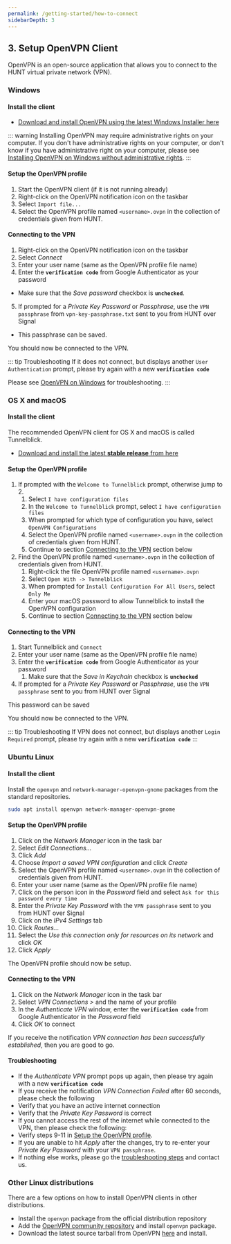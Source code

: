 ```yaml
---
permalink: /getting-started/how-to-connect
sidebarDepth: 3
---
```



## 3. Setup OpenVPN Client

OpenVPN is an open-source application that allows you to connect to the HUNT virtual private network (VPN).

### Windows

#### Install the client

- [Download and install OpenVPN using the latest Windows Installer here](https://openvpn.net/community-downloads/)

::: warning
Installing OpenVPN may require administrative rights on your computer.
If you don't have administrative rights on your computer, or don't know if you have administrative right on your computer, please see [Installing OpenVPN on Windows without administrative rights](#installing-openvpn-on-windows-without-administrative-rights).
:::

#### Setup the OpenVPN profile

1. Start the OpenVPN client (if it is not running already)
2. Right-click on the OpenVPN notification icon on the taskbar
3. Select `Import file...`
4. Select the OpenVPN profile named `<username>.ovpn` in the collection of credentials given from HUNT.

#### Connecting to the VPN

1. Right-click on the OpenVPN notification icon on the taskbar
2. Select _Connect_
3. Enter your user name (same as the OpenVPN profile file name)
4. Enter the **`verification code`** from Google Authenticator as your password

- Make sure that the _Save password_ checkbox is **`unchecked`**.

5. If prompted for a _Private Key Password_ or _Passphrase_, use the `VPN passphrase` from `vpn-key-passphrase.txt` sent to you from HUNT over Signal

- This passphrase can be saved.

You should now be connected to the VPN.

::: tip Troubleshooting
If it does not connect, but displays another `User Authentication` prompt, please try again with a new **`verification code`**

Please see [OpenVPN on Windows](openvpn-on-windows) for troubleshooting.
:::

### OS X and macOS

#### Install the client

The recommended OpenVPN client for OS X and macOS is called Tunnelblick.

- [Download and install the latest **stable release** from here](https://tunnelblick.net/downloads.html)

#### Setup the OpenVPN profile

1. If prompted with the `Welcome to Tunnelblick` prompt, otherwise jump to 2.
   1. Select `I have configuration files`
   2. In the `Welcome to Tunnelblick` prompt, select `I have configuration files`
   3. When prompted for which type of configuration you have, select `OpenVPN Configurations`
   4. Select the OpenVPN profile named `<username>.ovpn` in the collection of credentials given from HUNT.
   5. Continue to section [Connecting to the VPN](connecting-to-the-vpn) section below
2. Find the OpenVPN profile named `<username>.ovpn` in the collection of credentials given from HUNT.
   1. Right-click the file OpenVPN profile named `<username>.ovpn`
   2. Select `Open With -> Tunnelblick`
   3. When prompted for `Install Configuration For All Users`, select `Only Me`
   4. Enter your macOS password to allow Tunnelblick to install the OpenVPN configuration
   5. Continue to section [Connecting to the VPN](connecting-to-the-vpn) section below

#### Connecting to the VPN

1. Start Tunnelblick and `Connect`
2. Enter your user name (same as the OpenVPN profile file name)
3. Enter the **`verification code`** from Google Authenticator as your password
   1. Make sure that the _Save in Keychain_ checkbox is **`unchecked`**
4. If prompted for a _Private Key Password_ or _Passphrase_, use the `VPN passphrase` sent to you from HUNT over Signal

This password can be saved

You should now be connected to the VPN.

::: tip Troubleshooting
If VPN does not connect, but displays another `Login Required` prompt,
please try again with a new **`verification code`**
:::

### Ubuntu Linux

#### Install the client

Install the `openvpn` and `network-manager-openvpn-gnome` packages from the standard repositories.

```bash
sudo apt install openvpn network-manager-openvpn-gnome
```

#### Setup the OpenVPN profile

1. Click on the _Network Manager_ icon in the task bar
2. Select _Edit Connections..._
3. Click _Add_
4. Choose _Import a saved VPN configuration_ and click _Create_
5. Select the OpenVPN profile named `<username>.ovpn` in the collection of credentials given from HUNT.
6. Enter your user name (same as the OpenVPN profile file name)
7. Click on the person icon in the _Password_ field and select `Ask for this password every time`
8. Enter the _Private Key Password_ with the `VPN passphrase` sent to you from HUNT over Signal
9. Click on the _IPv4 Settings_ tab
10. Click _Routes..._
11. Select the _Use this connection only for resources on its network_ and click _OK_
12. Click _Apply_

The OpenVPN profile should now be setup.

#### Connecting to the VPN

1. Click on the _Network Manager_ icon in the task bar
2. Select _VPN Connections >_ and the name of your profile
3. In the _Authenticate VPN_ window, enter the **`verification code`** from Google Authenticator in the _Password_ field
4. Click _OK_ to connect

If you receive the notification _VPN connection has been successfully established_, then you are good to go.

#### Troubleshooting

- If the _Authenticate VPN_ prompt pops up again, then please try again with a new **`verification code`**
- If you receive the notification _VPN Connection Failed_ after 60 seconds, please check the following
- Verify that you have an active internet connection
- Verify that the _Private Key Password_ is correct
- If you cannot access the rest of the internet while connected to the VPN, then please check the following:
- Verify steps 9-11 in [Setup the OpenVPN profile](setup-the-openvpn-profile).
- If you are unable to hit _Apply_ after the changes, try to re-enter your _Private Key Password_ with your `VPN passphrase`.
- If nothing else works, please go the [troubleshooting steps](#4-troubleshooting) and contact us.

### Other Linux distributions

There are a few options on how to install OpenVPN clients in other distributions.

- Install the `openvpn` package from the official distribution repository
- Add the [OpenVPN community repository](https://community.openvpn.net/openvpn/wiki/OpenvpnSoftwareRepos) and install `openvpn` package.
- Download the latest source tarball from OpenVPN [here](https://openvpn.net/index.php/open-source/downloads.html) and install.

<!-- Add section for install and setup -->

